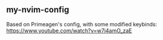## my-nvim-config

Based on Primeagen's config, with some modified keybinds: https://www.youtube.com/watch?v=w7i4amO_zaE
